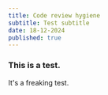 ```yaml
---
title: Code review hygiene
subtitle: Test subtitle
date: 18-12-2024
published: true
---
```


### This is a test.

It's a freaking test.
